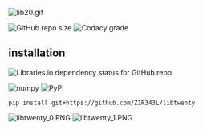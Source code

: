 ![lib20.gif](https://media.discordapp.net/attachments/840636326084870146/907578653402103808/lib20.gif)

![GitHub repo size](https://img.shields.io/github/repo-size/z1r343l/libtwenty?logo=buffer&logoColor=white)
![Codacy grade](https://img.shields.io/codacy/grade/8d08c5eef9544b86b38bac741d586f7f?logo=codacy&logoColor=white)



## installation
![Libraries.io dependency status for GitHub repo](https://img.shields.io/librariesio/github/z1r343l/libtwenty?logo=pypi&logoColor=white&style=for-the-badge)

![numpy](https://img.shields.io/pypi/v/numpy?label=numpy&logo=numpy&logoColor=white&style=flat-square)
![PyPI](https://img.shields.io/pypi/v/pillow?label=pillow&logo=googlephotos&logoColor=white&style=flat-square)

```Shell
pip install git+https://github.com/Z1R343L/libtwenty
```

![libtwenty_0.PNG](https://cdn.discordapp.com/attachments/885295150182576158/907505122215596103/libtwenty_0.PNG)
![libtwenty_1.PNG](https://cdn.discordapp.com/attachments/885295150182576158/907505720721821706/libtwenty_1.PNG)
